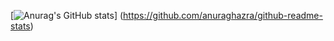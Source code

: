 [![Anurag's GitHub stats](https://github-readme-stats.vercel.app/api?username=jfngnewanfeiak)]
(https://github.com/anuraghazra/github-readme-stats)
